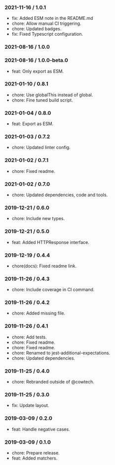 ### 2021-11-16 / 1.0.1

- fix: Added ESM note in the README.md
- chore: Allow manual CI triggering.
- chore: Updated badges.
- fix: Fixed Typescript configuration.

### 2021-08-16 / 1.0.0


### 2021-08-16 / 1.0.0-beta.0

- feat: Only export as ESM.

### 2021-01-10 / 0.8.1

- chore: Use globalThis instead of global.
- chore: Fine tuned build script.

### 2021-01-04 / 0.8.0

- feat: Export as ESM.

### 2021-01-03 / 0.7.2

- chore: Updated linter config.

### 2021-01-02 / 0.7.1

- chore: Fixed readme.

### 2021-01-02 / 0.7.0

- chore: Updated dependencies, code and tools.

### 2019-12-21 / 0.6.0

- chore: Include new types.

### 2019-12-21 / 0.5.0

- feat: Added HTTPResponse interface.

### 2019-12-19 / 0.4.4

- chore(docs): Fixed readme link.

### 2019-11-26 / 0.4.3

- chore: Include coverage in CI command.

### 2019-11-26 / 0.4.2

- chore: Added missing file.

### 2019-11-26 / 0.4.1

- chore: Add tests.
- chore: Fixed readme.
- chore: Fixed readme.
- chore: Renamed to jest-additional-expectations.
- chore: Updated dependencies.

### 2019-11-25 / 0.4.0

- chore: Rebranded outside of @cowtech.

### 2019-11-25 / 0.3.0

- fix: Update layout.

### 2019-03-09 / 0.2.0

- feat: Handle negative cases.

### 2019-03-09 / 0.1.0

- chore: Prepare release.
- feat: Added matchers.

